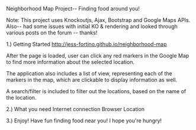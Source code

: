 Neighborhood Map Project-- Finding food around you!

Note: This project uses Knockoutjs, Ajax, Bootstrap and Google Maps APIs. Also-- had some issues with initial KO & rendering and looked through various posts on the forum -- thanks!


1.) Getting Started
http://jess-fortino.github.io/neighborhood-map

After the page is loaded, user can click any red markers in the Google Map to find more information about the selected location.

The application also includes a list of view, representing each of the markers in the map, which are clickable to display information as well.

A search/filter is included to filter out the locations, based on the name of the location.

2.) What you need
Internet connection
Browser
Location

3.) Enjoy!
Have fun finding food near you! I hope you're hungry!
